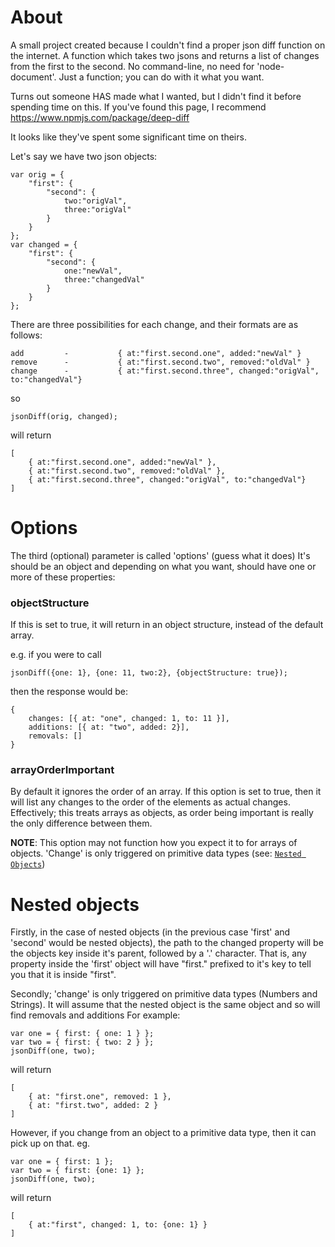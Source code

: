 # About

A small project created because I couldn't find a proper json diff function on the internet. A function which takes two jsons and returns a list of changes from the first to the second. No command-line, no need for 'node-document'. Just a function; you can do with it what you want.

Turns out someone HAS made what I wanted, but I didn't find it before spending time on this. If you've found this page, I recommend https://www.npmjs.com/package/deep-diff

It looks like they've spent some significant time on theirs.

Let's say we have two json objects:
```
var orig = { 
	"first": { 
		"second": { 
			two:"origVal", 
			three:"origVal" 
		} 
	} 
};
var changed = { 
	"first": { 
		"second": { 
			one:"newVal", 
			three:"changedVal" 
		} 
	} 
};
```

There are three possibilities for each change, and their formats are as follows:
```
add			-			{ at:"first.second.one", added:"newVal" }
remove		-			{ at:"first.second.two", removed:"oldVal" }
change		-			{ at:"first.second.three", changed:"origVal", to:"changedVal"}
```

so
```
jsonDiff(orig, changed);
```
will return 
```
[
	{ at:"first.second.one", added:"newVal" },
	{ at:"first.second.two", removed:"oldVal" },
	{ at:"first.second.three", changed:"origVal", to:"changedVal"}
]
```

# Options
The third (optional) parameter is called 'options' (guess what it does)
It's should be an object and depending on what you want, should have one or more of these properties:
<h3>objectStructure</h3>
If this is set to true, it will return in an object structure, instead of the default array.

e.g. if you were to call
```
jsonDiff({one: 1}, {one: 11, two:2}, {objectStructure: true});
```
then the response would be:
```
{
	changes: [{ at: "one", changed: 1, to: 11 }],
	additions: [{ at: "two", added: 2}],
	removals: []
}
```
<h3>arrayOrderImportant</h3>
By default it ignores the order of an array. If this option is set to true, then it will list any changes to the order of the elements as actual changes. Effectively; this treats arrays as objects, as order being important is really the only difference between them.

<b>NOTE</b>: This option may not function how you expect it to for arrays of objects. 'Change' is only triggered on primitive data types (see: [`Nested Objects`](#nested-objects))


# Nested objects

Firstly, in the case of nested objects (in the previous case 'first' and 'second' would be nested objects), the path to the changed property will be the objects key inside it's parent, followed by a '.' character. That is, any property inside the 'first' object will have "first." prefixed to it's key to tell you that it is inside "first".

Secondly; 'change' is only triggered on primitive data types (Numbers and Strings). It will assume that the nested object is the same object and so will find removals and additions
For example:
```
var one = { first: { one: 1 } };
var two = { first: { two: 2 } };
jsonDiff(one, two);
```
will return
```
[
	{ at: "first.one", removed: 1 },
	{ at: "first.two", added: 2 }
]
```

However, if you change from an object to a primitive data type, then it can pick up on that.
eg.
```
var one = { first: 1 };
var two = { first: {one: 1} };
jsonDiff(one, two);
```
will return
```
[
	{ at:"first", changed: 1, to: {one: 1} }
]
```